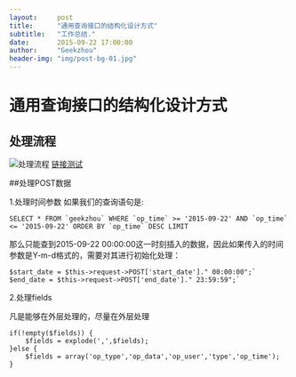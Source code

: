 ```yaml
---
layout:     post
title:      "通用查询接口的结构化设计方式"
subtitle:   "工作总结."
date:       2015-09-22 17:00:00
author:     "Geekzhou"
header-img: "img/post-bg-01.jpg"
---
```


# 通用查询接口的结构化设计方式


## 处理流程
![处理流程](http://www.geekzhou.com/img/201509221751.png)
[链接测试](http://www.baidu.com)

##处理POST数据

1.处理时间参数
如果我们的查询语句是:

    SELECT * FROM `geekzhou` WHERE `op_time` >= '2015-09-22' AND `op_time` <= '2015-09-22' ORDER BY `op_time` DESC LIMIT

那么只能查到2015-09-22 00:00:00这一时刻插入的数据，因此如果传入的时间参数是Y-m-d格式的，需要对其进行初始化处理：

    $start_date = $this->request->POST['start_date']." 00:00:00";`
    $end_date = $this->request->POST['end_date']." 23:59:59";`

2.处理fields

凡是能够在外层处理的，尽量在外层处理


    if(!empty($fields)) {
        $fields = explode(',',$fields);
    }else {
        $fields = array('op_type','op_data','op_user','type','op_time');
    }


